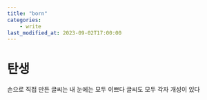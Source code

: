 ```yaml
---
title: "born"
categories:
    - write
last_modified_at: 2023-09-02T17:00:00
---
```


# 탄생

손으로 직접 만든 글씨는 내 눈에는 모두 이쁘다
글씨도 모두 각자 개성이 있다


